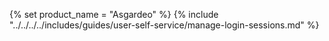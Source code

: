 {% set product_name = "Asgardeo" %}
{% include "../../../../includes/guides/user-self-service/manage-login-sessions.md" %}